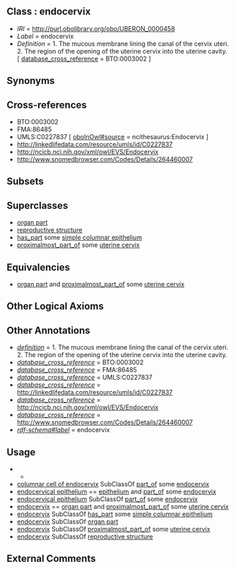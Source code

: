 
## Class : endocervix

 * *IRI* = http://purl.obolibrary.org/obo/UBERON_0000458
 * *Label* = endocervix
 * *Definition* = 1. The mucous membrane lining the canal of the cervix uteri. 2. The region of the opening of the uterine cervix into the uterine cavity. [ [database_cross_reference](../../ef/oboInOwl#hasDbXref.md) = BTO:0003002 ]

## Synonyms


## Cross-references

 * BTO:0003002
 * FMA:86485
 * UMLS:C0227837 [ [oboInOwl#source](../../ce/oboInOwl#source.md) = ncithesaurus:Endocervix ]
 * http://linkedlifedata.com/resource/umls/id/C0227837
 * http://ncicb.nci.nih.gov/xml/owl/EVS/Endocervix
 * http://www.snomedbrowser.com/Codes/Details/264460007

## Subsets


## Superclasses

 * [organ part](../../UBERON/64/UBERON_0000064.md)
 * [reproductive structure](../../UBERON/56/UBERON_0005156.md)
 * [has_part](../../BFO/51/BFO_0000051.md) some [simple columnar epithelium](../../UBERON/85/UBERON_0000485.md)
 * [proximalmost_part_of](../../BSPO/06/BSPO_0001106.md) some [uterine cervix](../../UBERON/02/UBERON_0000002.md)

## Equivalencies

 * [organ part](../../UBERON/64/UBERON_0000064.md) and [proximalmost_part_of](../../BSPO/06/BSPO_0001106.md) some [uterine cervix](../../UBERON/02/UBERON_0000002.md)

## Other Logical Axioms


## Other Annotations

 * *[definition](../../IAO/15/IAO_0000115.md)* = 1. The mucous membrane lining the canal of the cervix uteri. 2. The region of the opening of the uterine cervix into the uterine cavity.
 * *[database_cross_reference](../../ef/oboInOwl#hasDbXref.md)* = BTO:0003002
 * *[database_cross_reference](../../ef/oboInOwl#hasDbXref.md)* = FMA:86485
 * *[database_cross_reference](../../ef/oboInOwl#hasDbXref.md)* = UMLS:C0227837
 * *[database_cross_reference](../../ef/oboInOwl#hasDbXref.md)* = http://linkedlifedata.com/resource/umls/id/C0227837
 * *[database_cross_reference](../../ef/oboInOwl#hasDbXref.md)* = http://ncicb.nci.nih.gov/xml/owl/EVS/Endocervix
 * *[database_cross_reference](../../ef/oboInOwl#hasDbXref.md)* = http://www.snomedbrowser.com/Codes/Details/264460007
 * *[rdf-schema#label](../../el/rdf-schema#label.md)* = endocervix

## Usage

 * -
 * [columnar cell of endocervix](../../CL/52/CL_0002152.md) SubClassOf [part_of](../../BFO/50/BFO_0000050.md) some [endocervix](../../UBERON/58/UBERON_0000458.md)
 * [endocervical epithelium](../../UBERON/52/UBERON_0012252.md) == [epithelium](../../UBERON/83/UBERON_0000483.md) and [part_of](../../BFO/50/BFO_0000050.md) some [endocervix](../../UBERON/58/UBERON_0000458.md)
 * [endocervical epithelium](../../UBERON/52/UBERON_0012252.md) SubClassOf [part_of](../../BFO/50/BFO_0000050.md) some [endocervix](../../UBERON/58/UBERON_0000458.md)
 * [endocervix](../../UBERON/58/UBERON_0000458.md) == [organ part](../../UBERON/64/UBERON_0000064.md) and [proximalmost_part_of](../../BSPO/06/BSPO_0001106.md) some [uterine cervix](../../UBERON/02/UBERON_0000002.md)
 * [endocervix](../../UBERON/58/UBERON_0000458.md) SubClassOf [has_part](../../BFO/51/BFO_0000051.md) some [simple columnar epithelium](../../UBERON/85/UBERON_0000485.md)
 * [endocervix](../../UBERON/58/UBERON_0000458.md) SubClassOf [organ part](../../UBERON/64/UBERON_0000064.md)
 * [endocervix](../../UBERON/58/UBERON_0000458.md) SubClassOf [proximalmost_part_of](../../BSPO/06/BSPO_0001106.md) some [uterine cervix](../../UBERON/02/UBERON_0000002.md)
 * [endocervix](../../UBERON/58/UBERON_0000458.md) SubClassOf [reproductive structure](../../UBERON/56/UBERON_0005156.md)

## External Comments

